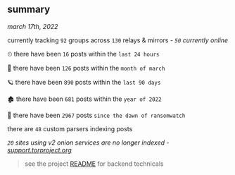 
## summary
_march 17th, 2022_

currently tracking `92` groups across `130` relays & mirrors - _`50` currently online_

⏲ there have been `16` posts within the `last 24 hours`

🦈 there have been `126` posts within the `month of march`

🪐 there have been `890` posts within the `last 90 days`

🏚 there have been `681` posts within the `year of 2022`

🦕 there have been `2967` posts `since the dawn of ransomwatch`

there are `48` custom parsers indexing posts

_`20` sites using v2 onion services are no longer indexed - [support.torproject.org](https://support.torproject.org/onionservices/v2-deprecation/)_

> see the project [README](https://github.com/thetanz/ransomwatch#ransomwatch--) for backend technicals
